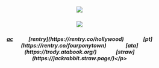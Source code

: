 ##### <p align="center">![](https://komarev.com/ghpvc/?username=trody&color=8C49B3&label=⠀𐐩♡𑇒⠀⠀&style=flat)</p>

##### <p align="center">![](https://media.discordapp.net/attachments/1174359818836910140/1369581385458909184/Screenshot_2025-05-07_174252-removebg-preview.png?ex=681c618f&is=681b100f&hm=cbfee2f67903a205cf41bd1617e3e4f2095b37bd430b30774f3b5277e779ab4b&=&format=webp&quality=lossless&width=444&height=341) </p>

##### <p align="center">[ac](https://x.com/rexhouse_)⠀⠀⠀⠀[rentry](https://rentry.co/hollywood)⠀⠀⠀⠀⠀[pt](https://rentry.co/fourponytown)⠀⠀⠀⠀⠀[ata](https://trody.atabook.org/)⠀⠀⠀⠀⠀[straw](https://jackrabbit.straw.page/)</p>
